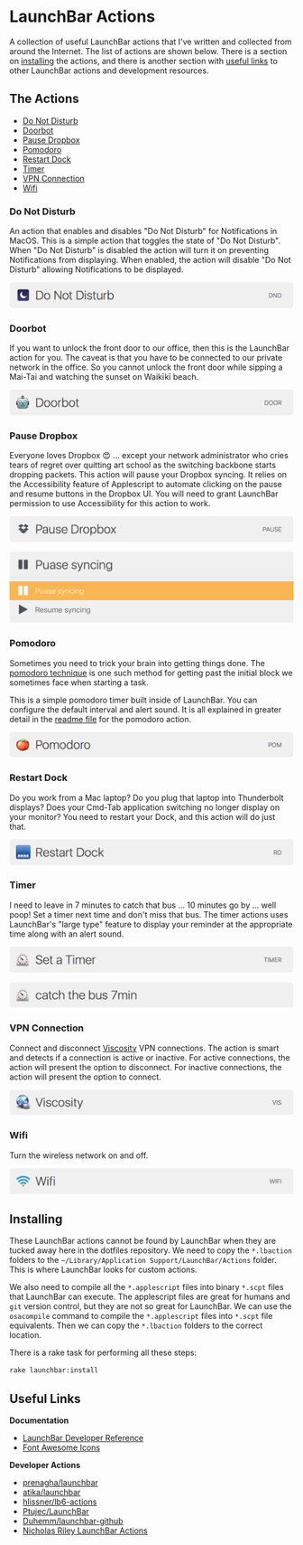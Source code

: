 # LaunchBar Actions

A collection of useful LaunchBar actions that I've written and collected from
around the Internet. The list of actions are shown below. There is a section on
[installing](#installing) the actions, and there is another section with [useful
links](#useful-links) to other LaunchBar actions and development resources.

## The Actions

* [Do Not Disturb](#do-not-disturb)
* [Doorbot](#doorbot)
* [Pause Dropbox](#pause-dropbox)
* [Pomodoro](#pomodoro)
* [Restart Dock](#restart-dock)
* [Timer](#timer)
* [VPN Connection](#vpn-connection)
* [Wifi](#wifi)

### Do Not Disturb

An action that enables and disables "Do Not Disturb" for Notifications in MacOS.
This is a simple action that toggles the state of "Do Not Disturb". When "Do Not
Disturb" is disabled the action will turn it on preventing Notifications from
displaying. When enabled, the action will disable "Do Not Disturb" allowing
Notifications to be displayed.

![](images/do-not-disturb.png)

### Doorbot

If you want to unlock the front door to our office, then this is the LaunchBar
action for you. The caveat is that you have to be connected to our private
network in the office. So you cannot unlock the front door while sipping a
Mai-Tai and watching the sunset on Waikīkī beach.

![](images/doorbot.png)

### Pause Dropbox

Everyone loves Dropbox 😍 ... except your network administrator who cries tears
of regret over quitting art school as the switching backbone starts dropping
packets. This action will pause your Dropbox syncing. It relies on the
Accessibility feature of Applescript to automate clicking on the pause and
resume buttons in the Dropbox UI. You will need to grant LaunchBar permission to
use Accessibility for this action to work.

![](images/pause-dropbox-1.png)

![](images/pause-dropbox-2.png)

### Pomodoro

Sometimes you need to trick your brain into getting things done. The [pomodoro
technique](https://en.wikipedia.org/wiki/Pomodoro_Technique) is one such method
for getting past the initial block we sometimes face when starting a task.

This is a simple pomodoro timer built inside of LaunchBar. You can configure the
default interval and alert sound. It is all explained in greater detail in the
[readme file](Pomodoro.lbaction/README.md) for the pomodoro action.

![](images/pomodoro/pomodoro.png)

### Restart Dock

Do you work from a Mac laptop? Do you plug that laptop into Thunderbolt
displays? Does your Cmd-Tab application switching no longer display on your
monitor? You need to restart your Dock, and this action will do just that.

![](images/restart-dock.png)

### Timer

I need to leave in 7 minutes to catch that bus ... 10 minutes go by ... well
poop! Set a timer next time and don't miss that bus. The timer actions uses
LaunchBar's "large type" feature to display your reminder at the appropriate
time along with an alert sound.

![](images/timer-1.png)

![](images/timer-2.png)

### VPN Connection

Connect and disconnect [Viscosity](https://www.sparklabs.com/viscosity/) VPN
connections. The action is smart and detects if a connection is active or
inactive. For active connections, the action will present the option to
disconnect. For inactive connections, the action will present the option to
connect.

![](images/viscosity.png)

### Wifi

Turn the wireless network on and off.

![](images/wifi.png)


## Installing

These LaunchBar actions cannot be found by LaunchBar when they are tucked away
here in the dotfiles repository. We need to copy the `*.lbaction` folders to the
`~/Library/Application Support/LaunchBar/Actions` folder. This is where
LaunchBar looks for custom actions.

We also need to compile all the `*.applescript` files into binary `*.scpt` files
that LaunchBar can execute. The applescript files are great for humans and `git`
version control, but they are not so great for LaunchBar. We can use the
`osacompile` command to compile the `*.applescript` files into `*.scpt` file
equivalents. Then we can copy the `*.lbaction` folders to the correct location.

There is a rake task for performing all these steps:

```sh
rake launchbar:install
```

## Useful Links

**Documentation**

* [LaunchBar Developer Reference](https://developer.obdev.at/launchbar-developer-documentation/#/welcome)
* [Font Awesome Icons](http://fontawesome.io/icons/)

**Developer Actions**

* [prenagha/launchbar](https://github.com/prenagha/launchbar)
* [atika/launchbar](https://github.com/atika/launchbar)
* [hlissner/lb6-actions](https://github.com/hlissner/lb6-actions)
* [Ptujec/LaunchBar](https://github.com/Ptujec/LaunchBar)
* [Duhemm/launchbar-github](https://github.com/Duhemm/launchbar-github)
* [Nicholas Riley LaunchBar Actions](https://sabi.net/nriley/software/#launchbar)


